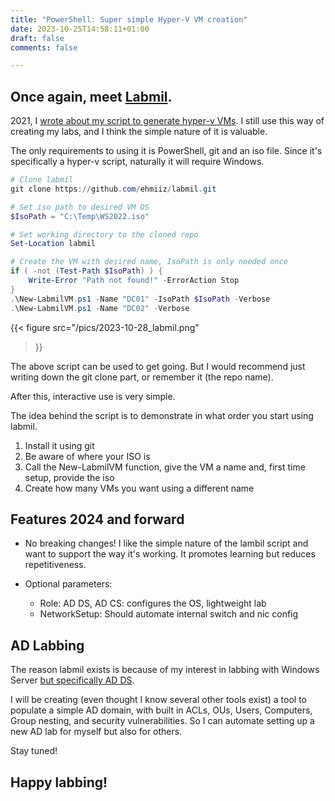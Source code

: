 ```yaml
--- 
title: "PowerShell: Super simple Hyper-V VM creation" 
date: 2023-10-25T14:58:11+01:00 
draft: false
comments: false

--- 
```


## Once again, meet [Labmil](https://github.com/ehmiiz/labmil).

2021, I [wrote about my script to generate hyper-v VMs](https://www.ehmiiz.se/blog/ps_simplehyper-vlabmodule/). I still use this way of creating my labs, and I think the simple nature of it is valuable.

The only requirements to using it is PowerShell, git and an iso file. Since it's specifically a hyper-v script, naturally it will require Windows.


```powershell
# Clone labmil
git clone https://github.com/ehmiiz/labmil.git

# Set iso path to desired VM OS
$IsoPath = "C:\Temp\WS2022.iso"

# Set working directory to the cloned repo
Set-Location labmil

# Create the VM with desired name, IsoPath is only needed once
if ( -not (Test-Path $IsoPath) ) {
    Write-Error "Path not found!" -ErrorAction Stop
}
.\New-LabmilVM.ps1 -Name "DC01" -IsoPath $IsoPath -Verbose
.\New-LabmilVM.ps1 -Name "DC02" -Verbose
```

{{< figure
  src="/pics/2023-10-28_labmil.png"
>}}

The above script can be used to get going. But I would recommend just writing down the git clone part, or remember it (the repo name).

After this, interactive use is very simple.

The idea behind the script is to demonstrate in what order you start using labmil.

1. Install it using git
2. Be aware of where your ISO is
3. Call the New-LabmilVM function, give the VM a name and, first time setup, provide the iso
4. Create how many VMs you want using a different name

## Features 2024 and forward

- No breaking changes! I like the simple nature of the lambil script and want to support the way it's working. It promotes learning but reduces repetitiveness.

- Optional parameters: 
    - Role: AD DS, AD CS: configures the OS, lightweight lab
    - NetworkSetup: Should automate internal switch and nic config

## AD Labbing

The reason labmil exists is because of my interest in labbing with Windows Server [but specifically AD DS](https://www.ehmiiz.se/blog/ps_ad_unsecure_by_default/).

I will be creating (even thought I know several other tools exist) a tool to populate a simple AD domain, with built in ACLs, OUs, Users, Computers, Group nesting, and security vulnerabilities. So I can automate setting up a new AD lab for myself but also for others.

Stay tuned!

## Happy labbing!